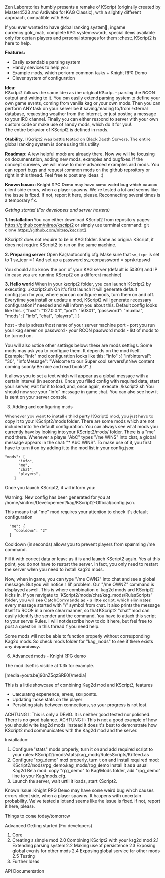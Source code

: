 Zen Laboratories humbly presents a remake of KScript (originally created by Master4523 and Ardivaba for KAG Classic), with a slightly different approach, compatible with Beta.

If you ever wanted to have global ranking system:chicken:, ingame currency:gold_mat:, complete RPG system:sword:, special items available only for certain players and personal storages for them :chest:, KScript2 is here to help.

**Features:**

- Easily extendable parsing system
- Handy services to help you
- Example mods, which perform common tasks + Knight RPG Demo
- Clever system of configuration

**Idea:**  
KScript2 follows the same idea as the original KScript - parsing the RCON output and writing to it. You can easily extend parsing system to define your own game events, coming from vanilla kag or your own mods. Then you can perform ANY task on your server be it saving/reading to/from external database, requesting weather from the Internet, or just posting a message to your IRC channel. Finally you can either respond to server with your own custom code or make use of handy mods, which do it for you!.  
The entire behavior of KScript2 is defined in mods.

**Stability:**
KScript2 was battle tested on Black Death Servers. The entire global ranking system is done using this utility.

**Roadmap:**
A few helpful mods are already there. Now we will be focusing on documentation, adding new mods, examples and bugfixes. If the concept survives, we will move to more advanced examples and mods.
You can report bugs and request common mods on the github repository or right in this thread.
Feel free to post any ideas! :)

**Known Issues:**
Knight RPG Demo may have some weird bug which causes client side errors, when a player spawns.
We've tested a lot and seems like the issue is fixed. If not, report it here, please. Reconnecting several times is a temporary fix.

*Getting started (For developers and server hosters)*

**1. Installation**
You can either download KScript2 from repository pages:
    https://github.com/nitreo/kscript2
or simply use terminal command:
    git clone https://github.com/nitreo/kscript2

KScript2 does not require to be in KAG folder. Same as original KScript, it does not require KScript2 to run on the same machine.

**2. Preparing server**
Open
    Kag/autoconfig.cfg.
Make sure that `sv_tcpr` is set to 1
    sv_tcpr = 1
And set up a password
    sv_rconpassword = sprskrtpswd

You should also know the port of your KAG server (default is 50301) and IP (in case you are running KScript2 on a different machine)

**3. Hello world**
When in your kscript2 folder, you can launch KScript2 by executing:
    ./kscript2.sh
On it's first launch it will generate default config.json for you, where you can configure mods, turn them on and off. Everytime you install or update a mod, KScript2 will generate necessary configuration if needed and will inform you about this.
Default config looks like this.
        {
            "host": "127.0.0.1",
            "port": "50301",
            "password": "mumba",
            "mods": [
              "info",
              "chat",
              "players",
            ]
        }

host - the ip adress/host name of your server machine
port - port you run your kag server on
password - your RCON password
mods - list of mods to be turned on.

You will also notice other settings below: these are mods settings. Some mods may ask you to configure them. It depends on the mod itself. Example: "info" mod configuration looks like this:
        "info" :{
          "infoInterval": "30",
          "infoMessage": "Welcome to our Super cool servers!\nNew content coming soon!\nBe nice and read books!"
        }

It allows you to set a text which will appear as a global message with a certain interval (in seconds).
Once you filled config with required data, start your server, wait for it to load, and, once again, execute
    ./kscript2.sh
You should now see your "info" message in game chat. You can also see how it is sent on your server console.

3. Adding and configuring mods

Whenever you want to install a third party KScript2 mod, you just have to copy it to your KScript2/mods folder.
There are some mods which are not included into the default configuration. You can always see what mods you currently have by looking into your KScript2/mods/ folder.
There is a "me" mod there. Whenever a player "AbC" types "/me WINS" into chat, a global message appears in the chat: "* AbC WINS".
To make use of it, you first have to turn it on by adding it to the mod list in your config.json:

    "mods": [
          "info",
          "me",
          "chat",
          "players",
        ]

Once you launch KScript2, it will inform you:

Warning: New config has been generated for you at /home/sinitreo/Developement/kag/KScript2-Official/config.json.

This means that "me" mod requires your attention to check it's default configuration:

      "me": {
        "cooldown": "2"
      }

Cooldown (in seconds) allows you to prevent players from spamming  /me command.

Fill it with correct data or leave as it is and launch KScript2 again.
Yes at this point, you do not have to restart the server. In fact, you only need to restart the server when you need to install kag2d mods.

Now, when in game, you can type "/me OWNZ" into chat and see a global message. But you will notice a lil' problem. Our "/me OWNZ" command is displayed aswell. This is where combination of kag2d mods and KScript2 kicks in. If you navigate to  'KScript2/mods/chat/kag_mods/RulesScripts' folder, you will see CatchCommands.as - a little script, which eliminates every message started with "/" symbol from chat. It also prints the message itself to RCON in a more clear manner, so that KScript2 "chat" mod can easily identify the sender and the command. You have to attach this script to your server Rules. I will not describe how to do it here, but feel free to post a question in this thread if you need help.

Some mods will not be able to function properly without corresponding Kag2d mods. So check mods folder for "kag_mods" to see if there exists any dependency.

6. Advanced mods - Knight RPG demo

The mod itself is visible at 1:35 for example.

[media=youtube]90nZ5qzSRB0[/media]

This is a little showcase of combining Kag2d mod and KScript2, features
- Calculating experience, levels, skillpoints...
- Updating those stats on the player
- Persisting stats between connections, so your progress is not lost.

ACHTUNG I: This is only a DEMO. It is neither good tested nor polished. There is no good balance.
ACHTUNG II: This is not a good example of how you should write kag2d mods. Instead it does it's best to demonstrate how KScript2 mod communicates with the Kag2d mod and the server.

Installation:
1. Configure "stats" mods properly, turn it on and add required script to your rules:
    KScript2/mods/stats/kag_mods/RulesScripts/Killfeed.as
2. Configure "rpg_demo" mod properly, turn it on and install required mod:
    KScript2/mods/rpg_demo/kag_mods/rpg_demo
Install it as a usual Kag2d Beta mod: copy "rpg_demo" to Kag/Mods folder, add "rpg_demo" line to your Kag/mods.cfg.
3. Launch the server, wait until it loads, start KScript2.

Known Issue:
Knight RPG Demo may have some weird bug which causes errors client side, when a player spawns. It happens with uncertain probability. We've tested a lot and seems like the issue is fixed. If not, report it here, please.

Things to come today/tomorrow

Advanced Getting started (For developers)
1. Core
2. Creating a simple mod
 2.0 Combining KScript2 with your kag2d mod
 2.1 Extending parsing system
 2.2 Making use of persistence
 2.3 Exposing global events for other mods
 2.4 Exposing global service for other mods
 2.5 Testing
3. Further Ideas

API Documentation